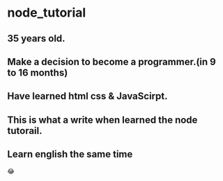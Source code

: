 # node_tutorial
## 35 years old.
## Make a decision to become a programmer.(in 9 to 16 months)
## Have learned html css & JavaScirpt.
## This is what a write when learned the node tutorail.
## Learn english the same time
:joy:
